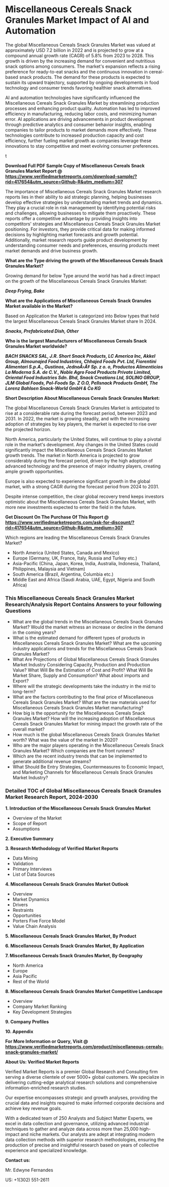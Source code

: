 <meta name="title" content="Global Miscellaneous Cereals Snack Granules Market Impact of AI and Automation"><meta name="description" content="The global Miscellaneous Cereals Snack Granules Market was valued at approximately USD 7.2 billion in 2022 and is projected to grow at a compound annual growth rate (C"><meta name="title" content="Miscellaneous Cereals Snack Granules Market Size, Share, Scope, Trends, Growth, Opportunities, Analysis, Forecast"><h1>Miscellaneous Cereals Snack Granules Market Impact of AI and Automation</h1><p>The global Miscellaneous Cereals Snack Granules Market was valued at approximately USD 7.2 billion in 2022 and is projected to grow at a compound annual growth rate (CAGR) of 5.8% from 2023 to 2028. This growth is driven by the increasing demand for convenient and nutritious snack options among consumers. The market's expansion reflects a rising preference for ready-to-eat snacks and the continuous innovation in cereal-based snack products. The demand for these products is expected to sustain its upward trajectory, supported by ongoing developments in food technology and consumer trends favoring healthier snack alternatives.</p><p>AI and automation technologies have significantly influenced the Miscellaneous Cereals Snack Granules Market by streamlining production processes and enhancing product quality. Automation has led to improved efficiency in manufacturing, reducing labor costs, and minimizing human error. AI applications are driving advancements in product development through predictive analytics and consumer behavior insights, enabling companies to tailor products to market demands more effectively. These technologies contribute to increased production capacity and cost efficiency, further fueling market growth as companies leverage these innovations to stay competitive and meet evolving consumer preferences.</p>t</p><p id="" class=""><strong>Download Full PDF Sample Copy of Miscellaneous Cereals Snack Granules Market Report @ <a href="https://www.verifiedmarketreports.com/download-sample/?rid=417654&utm_source=Github-R&utm_medium=307" target="_blank">https://www.verifiedmarketreports.com/download-sample/?rid=417654&utm_source=Github-R&utm_medium=307</a></strong></p><p>The importance of&nbsp;Miscellaneous Cereals Snack Granules Market research reports lies in their ability to aid strategic planning, helping businesses develop effective strategies by understanding market trends and dynamics. They play a crucial role in risk management by identifying potential risks and challenges, allowing businesses to mitigate them proactively. These reports offer a competitive advantage by providing insights into competitors' strategies and Miscellaneous Cereals Snack Granules Market positioning. For investors, they provide critical data for making informed decisions by highlighting market forecasts and growth potential. Additionally, market research reports guide product development by understanding consumer needs and preferences, ensuring products meet market demands and drive business growth.</p><p><strong>What are the&nbsp;Type driving the growth of the Miscellaneous Cereals Snack Granules Market?</strong></p><p id="" class="">Growing demand for below Type around the world has had a direct impact on the growth of the Miscellaneous Cereals Snack Granules Market:</p><em><strong>Deep Frying, Bake</strong></em></p><strong>What are the&nbsp;Applications&nbsp;of Miscellaneous Cereals Snack Granules Market available in the Market?</strong></p><p id="" class="">Based on Application the Market is categorized into Below types that held the largest Miscellaneous Cereals Snack Granules Market share In 2024.</p><em><strong>Snacks, Prefabricated Dish, Other</strong></em></p><strong>Who is the largest Manufacturers of Miscellaneous Cereals Snack Granules Market worldwide?</strong></p><p><em><strong>BACH SNACKS SAL, J.R. Short Snack Products, LC America Inc, Akkel Group, Almounajed Food Industries, Chhajed Foods Pvt. Ltd, Fiorentini Alimentari S.p.A., Gustinos, JednoÅ›Ä‡ Sp. z o. o, Productos Alimenticios La Moderna S.A. de C.V., Noble Agro Food Products Private Limited, Oriental Food Industries Sdn. Bhd, Snack Creations Ltd, SOLINO GROUP, JLM Global Foods, Pol-Foods Sp. Z O.O, Pellsnack Products GmbH, The Lorenz Bahlsen Snack-World GmbH & Co KG</strong></em></p><p id="" class=""><strong>Short Description About Miscellaneous Cereals Snack Granules Market:</strong></p><p>The global Miscellaneous Cereals Snack Granules Market is anticipated to rise at a considerable rate during the forecast period, between 2023 and 2031. In 2022, the market is growing steadily, and with the increasing adoption of strategies by key players, the market is expected to rise over the projected horizon.</p><p>North America, particularly the United States, will continue to play a pivotal role in the market's development. Any changes in the United States could significantly impact the Miscellaneous Cereals Snack Granules Market growth trends. The market in North America is projected to grow considerably during the forecast period, driven by the high adoption of advanced technology and the presence of major industry players, creating ample growth opportunities.</p><p>Europe is also expected to experience significant growth in the global market, with a strong CAGR during the forecast period from 2024 to 2031.</p><p>Despite intense competition, the clear global recovery trend keeps investors optimistic about the Miscellaneous Cereals Snack Granules Market, with more new investments expected to enter the field in the future.</p><p id="" class=""><strong>Get Discount On The Purchase Of This Report @ <a href="https://www.verifiedmarketreports.com/ask-for-discount/?rid=417654&utm_source=Github-R&utm_medium=307" target="_blank">https://www.verifiedmarketreports.com/ask-for-discount/?rid=417654&utm_source=Github-R&utm_medium=307</a></strong></p>Which regions are leading the Miscellaneous Cereals Snack Granules Market?</p><ul><li>North America (United States, Canada and Mexico)</li><li>Europe (Germany, UK, France, Italy, Russia and Turkey etc.)</li><li>Asia-Pacific (China, Japan, Korea, India, Australia, Indonesia, Thailand, Philippines, Malaysia and Vietnam)</li><li>South America (Brazil, Argentina, Columbia etc.)</li><li>Middle East and Africa (Saudi Arabia, UAE, Egypt, Nigeria and South Africa)</li></ul><h3 id="" class="">This Miscellaneous Cereals Snack Granules Market Research/Analysis Report Contains Answers to your following Questions</h3><ul><li>What are the global trends in the Miscellaneous Cereals Snack Granules Market? Would the market witness an increase or decline in the demand in the coming years?</li><li>What is the estimated demand for different types of products in Miscellaneous Cereals Snack Granules Market? What are the upcoming industry applications and trends for the Miscellaneous Cereals Snack Granules Market?</li><li>What Are Projections of Global Miscellaneous Cereals Snack Granules Market Industry Considering Capacity, Production and Production Value? What Will Be the Estimation of Cost and Profit? What Will Be Market Share, Supply and Consumption? What about imports and Export?</li><li>Where will the strategic developments take the industry in the mid to long-term?</li><li>What are the factors contributing to the final price of Miscellaneous Cereals Snack Granules Market? What are the raw materials used for Miscellaneous Cereals Snack Granules Market manufacturing?</li><li>How big is the opportunity for the Miscellaneous Cereals Snack Granules Market? How will the increasing adoption of Miscellaneous Cereals Snack Granules Market for mining impact the growth rate of the overall market?</li><li>How much is the global Miscellaneous Cereals Snack Granules Market worth? What was the value of the market In 2020?</li><li>Who are the major players operating in the Miscellaneous Cereals Snack Granules Market? Which companies are the front runners?</li><li>Which are the recent industry trends that can be implemented to generate additional revenue streams?</li><li>What Should Be Entry Strategies, Countermeasures to Economic Impact, and Marketing Channels for Miscellaneous Cereals Snack Granules Market Industry?</li></ul><h3 id="" class="">Detailed TOC of Global Miscellaneous Cereals Snack Granules Market Research Report, 2024-2030</h3><p id="" class=""><strong>1. Introduction of the Miscellaneous Cereals Snack Granules Market</strong></p><ul><li>Overview of the Market</li><li>Scope of Report</li><li>Assumptions</li></ul><p id="" class=""><strong>2. Executive Summary</strong></p><p id="" class=""><strong>3. Research Methodology of Verified Market Reports</strong></p><ul><li>Data Mining</li><li>Validation</li><li>Primary Interviews</li><li>List of Data Sources</li></ul><p id="" class=""><strong>4. Miscellaneous Cereals Snack Granules Market Outlook</strong></p><ul><li>Overview</li><li>Market Dynamics</li><li>Drivers</li><li>Restraints</li><li>Opportunities</li><li>Porters Five Force Model</li><li>Value Chain Analysis</li></ul><p id="" class=""><strong>5. Miscellaneous Cereals Snack Granules Market, By Product</strong></p><p id="" class=""><strong>6. Miscellaneous Cereals Snack Granules Market, By Application</strong></p><p id="" class=""><strong>7. Miscellaneous Cereals Snack Granules Market, By Geography</strong></p><ul><li>North America</li><li>Europe</li><li>Asia Pacific</li><li>Rest of the World</li></ul><p id="" class=""><strong>8. Miscellaneous Cereals Snack Granules Market Competitive Landscape</strong></p><ul><li>Overview</li><li>Company Market Ranking</li><li>Key Development Strategies</li></ul><p id="" class=""><strong>9. Company Profiles</strong></p><p id="" class=""><strong>10. Appendix</strong></p><p id="" class=""><strong>For More Information or Query, Visit @ <a href="https://www.verifiedmarketreports.com/product/miscellaneous-cereals-snack-granules-market/" target="_blank">https://www.verifiedmarketreports.com/product/miscellaneous-cereals-snack-granules-market/</a></strong></p><p id="" class=""><strong>About Us: Verified Market Reports</strong></p><p id="" class="">Verified Market Reports is a premier Global Research and Consulting firm serving a diverse clientele of over 5000+ global customers. We specialize in delivering cutting-edge analytical research solutions and comprehensive information-enriched research studies.</p><p id="" class="">Our expertise encompasses strategic and growth analyses, providing the crucial data and insights required to make informed corporate decisions and achieve key revenue goals.</p><p id="" class="">With a dedicated team of 250 Analysts and Subject Matter Experts, we excel in data collection and governance, utilizing advanced industrial techniques to gather and analyze data across more than 25,000 high-impact and niche markets. Our analysts are adept at integrating modern data collection methods with superior research methodologies, ensuring the production of precise and insightful research based on years of collective experience and specialized knowledge.</p><p id="" class=""><strong>Contact us:</strong></p><p id="" class="">Mr. Edwyne Fernandes</p><p id="" class="">US: +1(302) 551-2611</p>